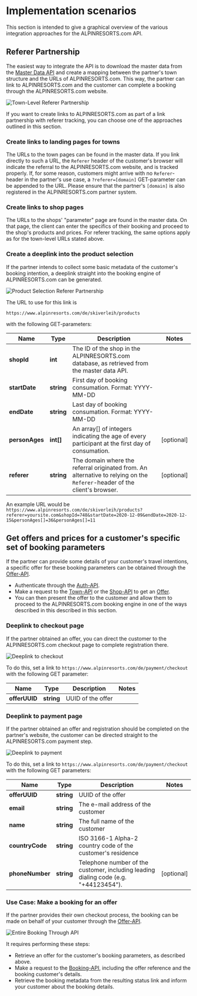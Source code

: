 # Implementation scenarios

This section is intended to give a graphical overview of the various integration approaches for the ALPINRESORTS.com API. 

## Referer Partnership

The easiest way to integrate the API is to download the master data from the [Master Data API](../master-data-api/README.md)
and create a mapping between the partner's town structure and the URLs of ALPINRESORTS.com. This way, the partner can
link to ALPINRESORTS.com and the customer can complete a booking through the ALPINRESORTS.com website.

![Town-Level Referer Partnership](1-refer-to-town.png)

If you want to create links to ALPINRESORTS.com as part of a link partnership with referer tracking, you can choose
one of the approaches outlined in this section.

### Create links to landing pages for towns
 
The URLs to the town pages can be found in the master data. If you link directly to such a URL, the `Referer` header of
the customer's browser will indicate the referral to the ALPINRESORTS.com website, and is tracked properly. If, for some
reason, customers might arrive with no `Referer`-header in the partner's use case, a `?referer=[domain]` GET-parameter 
can be appended to the URL. Please ensure that the partner's `[domain]` is also registered in the ALPINRESORTS.com 
partner system.

### Create links to shop pages

The URLs to the shops' "parameter" page are found in the master data. On that page, the client can enter 
the specifics of their booking and proceed to the shop's products and prices. For referer tracking, the same options 
apply as for the town-level URLs stated above.

### Create a deeplink into the product selection 

If the partner intends to collect some basic metadata of the customer's booking intention, a deeplink straight into the
booking engine of ALPINRESORTS.com can be generated. 

![Product Selection Referer Partnership](2-refer-to-ps.png)

The URL to use for this link is

`https://www.alpinresorts.com/de/skiverleih/products` 

with the following GET-parameters:

Name | Type | Description | Notes
------------ | ------------- | ------------- | -------------
**shopId** | **int** | The ID of the shop in the ALPINRESORTS.com database, as retrieved from the master data API. |
**startDate** | **string** | First day of booking consumation. Format: YYYY-MM-DD | 
**endDate** | **string** | Last day of booking consumation. Format: YYYY-MM-DD | 
**personAges** | **int[]** | An array[] of integers indicating the age of every participant at the first day of consumation. | [optional] 
**referer** | **string** | The domain where the referral originated from. An alternative to relying on the `Referer`-header of the client's browser. | [optional] 

An example URL would be
`https://www.alpinresorts.com/de/skiverleih/products?referer=yoursite.com&shopId=748&startDate=2020-12-09&endDate=2020-12-15&personAges[]=36&personAges[]=11` 

## Get offers and prices for a customer's specific set of booking parameters

If the partner can provide some details of your customer's travel intentions, a specific offer for these booking parameters
can be obtained through the [Offer-API](../offer-api/README.md).

- Authenticate through the [Auth-API](../offer-api/docs/Api/AuthApi.md).
- Make a request to the [Town-API](../offer-api/docs/Api/RequestTownApi.md) or the [Shop-API](../offer-api/docs/Api/RequestShopApi.md)
  to get an [Offer](../offer-api/docs/Model/Offer.md).
- You can then present the offer to the customer and allow them to proceed to the ALPINRESORTS.com booking engine in one 
  of the ways described in this described in this section. 

### Deeplink to checkout page

If the partner obtained an offer, you can direct the customer to the ALPINRESORTS.com checkout page to complete registration there.

![Deeplink to checkout](3-offer-to-checkout.png)

To do this, set a link to `https://www.alpinresorts.com/de/payment/checkout` with the following GET parameter:

Name | Type | Description | Notes
------------ | ------------- | ------------- | -------------
**offerUUID** | **string** | UUID of the offer |

### Deeplink to payment page

If the partner obtained an offer and registration should be completed on the partner's website, the customer can be 
directed straight to the ALPINRESORTS.com payment step.

![Deeplink to payment](4-offer-to-payment.png)

To do this, set a link to `https://www.alpinresorts.com/de/payment/checkout` with the following GET parameters:

Name | Type | Description | Notes
------------ | ------------- | ------------- | -------------
**offerUUID** | **string** | UUID of the offer |
**email** | **string** | The e-mail address of the customer | 
**name** | **string** | The full name of the customer |
**countryCode** | **string** | ISO 3166-1 Alpha-2 country code of the customer's residence |
**phoneNumber** | **string** | Telephone number of the customer, including leading dialing code (e.g. "+44123454"). | [optional]

### Use Case: Make a booking for an offer

If the partner provides their own checkout process, the booking can be made on behalf of your customer through
the [Offer-API](../offer-api/README.md).
 
![Entire Booking Through API](5-full-api-booking.png)

It requires performing these steps:

- Retrieve an offer for the customer's booking parameters, as described above.
- Make a request to the [Booking-API](../offer-api/docs/Api/BookingApi.md), including the offer reference and the booking customer's details.
- Retrieve the booking metadata from the resulting status link and inform your customer about the booking details.
